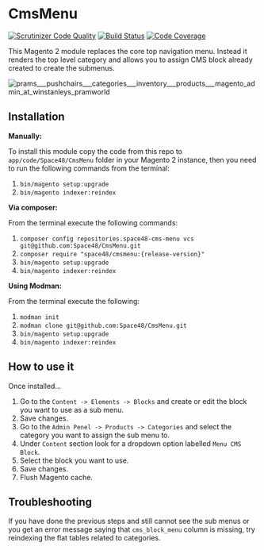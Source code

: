 # CmsMenu
[![Scrutinizer Code Quality](https://scrutinizer-ci.com/g/Space48/CmsMenu/badges/quality-score.png?b=master&s=2ef036b4914a67ab3a7629d4a7cd722d422fee77)](https://scrutinizer-ci.com/g/Space48/CmsMenu/?branch=master)
[![Build Status](https://scrutinizer-ci.com/g/Space48/CmsMenu/badges/build.png?b=master&s=cfd32528f9ec408b7280749154c22c49933d53d3)](https://scrutinizer-ci.com/g/Space48/CmsMenu/build-status/master)
[![Code Coverage](https://scrutinizer-ci.com/g/Space48/CmsMenu/badges/coverage.png?b=master&s=058641925edf8931d988a11aa92003121356a4ba)](https://scrutinizer-ci.com/g/Space48/CmsMenu/?branch=master)

This Magento 2 module replaces the core top navigation menu. Instead it renders the top level category and allows you to assign CMS block already created to create the submenus.

![prams___pushchairs___categories___inventory___products___magento_admin_at_winstanleys_pramworld](https://user-images.githubusercontent.com/1080386/30594708-e2862734-9d46-11e7-8da8-fc941eb89514.jpg)

## Installation

**Manually:**

To install this module copy the code from this repo to `app/code/Space48/CmsMenu` folder in your Magento 2 instance, then you need to run the following commands from the terminal:

1. `bin/magento setup:upgrade`
2. `bin/magento indexer:reindex`

**Via composer:**

From the terminal execute the following commands:

1. `composer config repositories.space48-cms-menu vcs git@github.com:Space48/CmsMenu.git`
2. `composer require "space48/cmsmenu:{release-version}"`
3. `bin/magento setup:upgrade`
4. `bin/magento indexer:reindex`

**Using Modman:**

From the terminal execute the following:

1. `modman init`
2. `modman clone git@github.com:Space48/CmsMenu.git`
3. `bin/magento setup:upgrade`
4. `bin/magento indexer:reindex`

## How to use it

Once installed...

1. Go to the `Content -> Elements -> Blocks` and create or edit the block you want to use as a sub menu.
2. Save changes.
3. Go to the `Admin Penel -> Products -> Categories` and select the category you want to assign the sub menu to.
4. Under `Content` section look for a dropdown option labelled `Menu CMS Block`.
5. Select the block you want to use.
6. Save changes.
7. Flush Magento cache.

## Troubleshooting
If you have done the previous steps and still cannot see the sub menus or you get an error message saying that `cms_block_menu` column is missing, try reindexing the flat tables related to categories.
